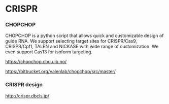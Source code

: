 # CRISPR

### CHOPCHOP

CHOPCHOP is a python script that allows quick and customizable design of guide RNA.
We support selecting target sites for CRISPR/Cas9, CRISPR/Cpf1, TALEN and NICKASE with wide
range of customization. We even support Cas13 for isoform targeting.

https://chopchop.cbu.uib.no/

https://bitbucket.org/valenlab/chopchop/src/master/

### CRISPR design

http://crispr.dbcls.jp/
